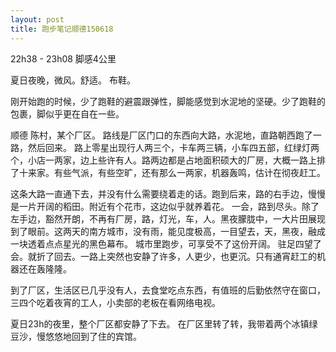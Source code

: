 ```yaml
---
layout: post
title: 跑步笔记顺德150618
---
```


22h38 - 23h08  脚感4公里

夏日夜晚，微风。舒适。
布鞋。

刚开始跑的时候，少了跑鞋的避震跟弹性，脚能感觉到水泥地的坚硬。少了跑鞋的包裹，脚似乎更在自在一些。

顺德 陈村，某个厂区。
路线是厂区门口的东西向大路，水泥地，直路朝西跑了一路，然后回来。
路上零星出现行人两三个，卡车两三辆，小车四五部，红绿灯两个，小店一两家，边上些许有人。路两边都是占地面积硕大的厂房，大概一路上排了十来家。有些气派，有些空旷，还有那么一两家，机器轰鸣，估计在彻夜赶工。

这条大路一直通下去，并没有什么需要绕着走的话。跑到后来，路的右手边，慢慢是一片开阔的稻田。附近有个花市，这边似乎就养着花。
一会，路到尽头。除了左手边，豁然开朗，不再有厂房，路，灯光，车，人。黑夜朦胧中，一大片田展现到了眼前。这两天的南方城市，没有雨，能见度极高，一目望去，天，黑夜，融成一块透着点点星光的黑色幕布。
城市里跑步，可享受不了这份开阔。
驻足四望了会。就折了回去。一路上突然也安静了许多，人更少，也更沉。只有通宵赶工的机器还在轰隆隆。

到了厂区，生活区已几乎没有人，去食堂吃点东西，有值班的后勤依然守在窗口，三四个吃着夜宵的工人，小卖部的老板在看网络电视。

夏日23h的夜里，整个厂区都安静了下去。
在厂区里转了转，我带着两个冰镇绿豆沙，慢悠悠地回到了住的宾馆。

